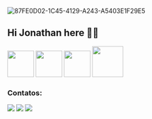 ![87FE0D02-1C45-4129-A243-A5403E1F29E5](https://user-images.githubusercontent.com/99525808/154867348-82cc8521-27d5-4990-9a8c-27c4414eb8ed.jpeg)


## Hi Jonathan here 👋🏻

<img src="https://cdn.jsdelivr.net/gh/devicons/devicon/icons/c/c-line.svg" width="60" height="60"/> <img src="https://cdn.jsdelivr.net/gh/devicons/devicon/icons/apple/apple-original.svg" width="60" height="60"/>
<img src="https://cdn.jsdelivr.net/gh/devicons/devicon/icons/python/python-original-wordmark.svg" widht="60" height="60"/>
<img src="https://cdn.jsdelivr.net/gh/devicons/devicon/icons/visualstudio/visualstudio-plain-wordmark.svg" widht="70" height="70"/>

### Contatos:

<div>

<a href="https://instagram.com/joejoegoncalves" target="_blank"><img src="https://img.shields.io/badge/-Instagram-%23E4405F?style=for-the-badge&logo=instagram&logoColor=white" target="_blank"></a>
<a href = "mailto:jonathangoncalves4@gmail.com"><img src="https://img.shields.io/badge/Gmail-D14836?style=for-the-badge&logo=gmail&logoColor=white" target="_blank"></a>
<a href="https://https://www.linkedin.com/in/jonathan-goncalves-9044b3198" target="_blank"><img src="https://img.shields.io/badge/-LinkedIn-%230077B5?style=for-the-badge&logo=linkedin&logoColor=white" target="_blank"></a>   
</div>
